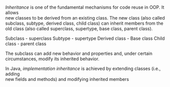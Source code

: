 *Inheritance* is one of the fundamental mechanisms for code reuse in OOP. It allows  
new classes to be derived from an existing class.
The new class (also called subclass,  subtype, derived class, child class) can inherit members from the old class (also called  superclass, supertype, base class, parent class). 

Subclass - superclass
Subtype - supertype
Derived class - Base class
Child class - parent class

The subclass can add new behavior and  properties and, under certain circumstances, modify its inherited behavior.

In Java, *implementation inheritance* is achieved by extending classes (i.e., adding  
new fields and methods) and modifying inherited members